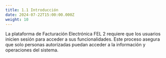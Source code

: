 ```yaml
---
title: 1.1 Introducción
date: 2024-07-22T15:00:00.000Z
weight: 10
---
```

La plataforma de Facturación Electrónica FEL 2 requiere que los usuarios inicien sesión para acceder a sus funcionalidades. Este proceso asegura que solo personas autorizadas puedan acceder a la información y operaciones del sistema.
